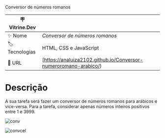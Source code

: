 Conversor de números romanos

| :placard: Vitrine.Dev |     |
| -------------  | --- |
| :sparkles: Nome        | *Conversor de números romanos*
| :label: Tecnologias | HTML, CSS e JavaScript
| :rocket: URL         |[https://analuiza2102.github.io/Conversor-numeroromano-arabico/)





# Descrição

A sua tarefa será fazer um conversor de números romanos para arábicos e vice-versa.
Para a tarefa, considerar apenas números inteiros positivos entre 1 e 3999.




![conv](https://github.com/analuiza2102/Port-lioAna-Luiza/assets/103043108/9af9ea79-302a-4e45-ad23-399dc91ea8e4)




![convcel](https://github.com/analuiza2102/Port-lioAna-Luiza/assets/103043108/d9aba5d2-819b-4383-8d59-913f5f341e2f)


